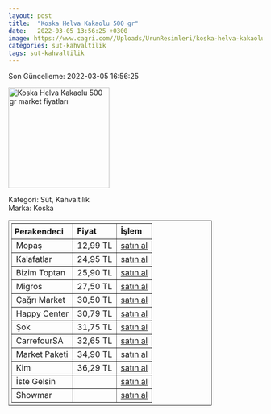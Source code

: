 ```yaml
---
layout: post
title:  "Koska Helva Kakaolu 500 gr"
date:   2022-03-05 13:56:25 +0300
image: https://www.cagri.com//Uploads/UrunResimleri/koska-helva-kakaolu-500-gr-b950.jpg
categories: sut-kahvaltilik
tags: sut-kahvaltilik
---
```


Son Güncelleme: 2022-03-05 16:56:25

<img src="https://www.cagri.com//Uploads/UrunResimleri/koska-helva-kakaolu-500-gr-b950.jpg" width="200" alt="Koska Helva Kakaolu 500 gr market fiyatları" />

Kategori: Süt, Kahvaltılık
<br />
Marka: Koska

<table border="1" style="padding: 5px;width:80%;">
  <tr>
    <td style="padding: 5px;"><strong>Perakendeci</strong></td>
    <td><strong>Fiyat</strong></td>
    <td><strong>İşlem</strong></td>
  </tr>
  <tr>
              <td>Mopaş</td>
              <td>12,99 TL</td>
              <td><a target="_blank" href="https://www.mopas.com.tr/koska-helva-kakaolu-200-gr/p/93096">satın al</a></td>
            </tr><tr>
              <td>Kalafatlar</td>
              <td>24,95 TL</td>
              <td><a target="_blank" href="https://www.kalafatlar.com/urun/koska-kakaolu-helva-500-gr">satın al</a></td>
            </tr><tr>
              <td>Bizim Toptan</td>
              <td>25,90 TL</td>
              <td><a target="_blank" href="https://www.bizimtoptan.com.tr/koska-helva-kakaolu-500-g">satın al</a></td>
            </tr><tr>
              <td>Migros</td>
              <td>27,50 TL</td>
              <td><a target="_blank" href="https://www.migros.com.tr/koska-kakaolu-helva-paket-500-g-p-6c2f38">satın al</a></td>
            </tr><tr>
              <td>Çağrı Market</td>
              <td>30,50 TL</td>
              <td><a target="_blank" href="https://www.cagri.com/koska-helva-kakaolu-500-gr">satın al</a></td>
            </tr><tr>
              <td>Happy Center</td>
              <td>30,79 TL</td>
              <td><a target="_blank" href="https://www.happycenter.com.tr/Koska_500_Gr_Helva_Kakaolu">satın al</a></td>
            </tr><tr>
              <td>Şok</td>
              <td>31,75 TL</td>
              <td><a target="_blank" href="https://www.sokmarket.com.tr/tahin-helvasi-kakaolu-500-gr-p-2508/">satın al</a></td>
            </tr><tr>
              <td>CarrefourSA</td>
              <td>32,65 TL</td>
              <td><a target="_blank" href="https://www.carrefoursa.com/koska-kakaolu-tahin-helva-500-g-p-30090804">satın al</a></td>
            </tr><tr>
              <td>Market Paketi</td>
              <td>34,90 TL</td>
              <td><a target="_blank" href="https://www.marketpaketi.com.tr/koska-tahin-helvasi-kakaolu-500-gr-p-547666">satın al</a></td>
            </tr><tr>
              <td>Kim</td>
              <td>36,29 TL</td>
              <td><a target="_blank" href="https://www.kimgeldi.com/koska-helva-500-gr-kakaolu">satın al</a></td>
            </tr><tr>
              <td>İste Gelsin</td>
              <td></td>
              <td><a target="_blank" href="https://www.istegelsin.com/urun/koska-kakaolu-helva-500-gr_KSK14-AD">satın al</a></td>
            </tr><tr>
              <td>Showmar</td>
              <td></td>
              <td><a target="_blank" href="https://www.showmar.com.tr/urun/koska-helva-kakaolu-500gr">satın al</a></td>
            </tr>
</table>
